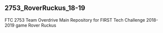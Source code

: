 ## 2753_RoverRuckus_18-19

FTC 2753 Team Overdrive Main Repository for FIRST Tech Challenge 2018-2019 game Rover Ruckus
